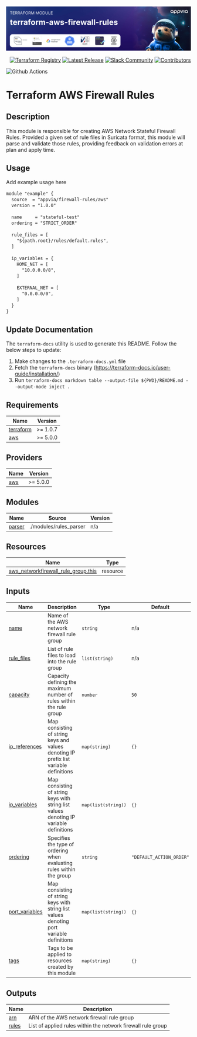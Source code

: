 <!-- markdownlint-disable -->
<a href="https://www.appvia.io/"><img src="./appvia_banner.jpg" alt="Appvia Banner"/></a><br/><p align="right"> <a href="https://registry.terraform.io/modules/appvia/firewall-rules/aws/latest"><img src="https://img.shields.io/static/v1?label=APPVIA&message=Terraform%20Registry&color=191970&style=for-the-badge" alt="Terraform Registry"/></a></a> <a href="https://github.com/appvia/terraform-aws-firewall-rules/releases/latest"><img src="https://img.shields.io/github/release/appvia/terraform-aws-firewall-rules.svg?style=for-the-badge&color=006400" alt="Latest Release"/></a> <a href="https://appvia-community.slack.com/join/shared_invite/zt-1s7i7xy85-T155drryqU56emm09ojMVA#/shared-invite/email"><img src="https://img.shields.io/badge/Slack-Join%20Community-purple?style=for-the-badge&logo=slack" alt="Slack Community"/></a> <a href="https://github.com/appvia/terraform-aws-firewall-rules/graphs/contributors"><img src="https://img.shields.io/github/contributors/appvia/terraform-aws-firewall-rules.svg?style=for-the-badge&color=FF8C00" alt="Contributors"/></a>

<!-- markdownlint-restore -->
<!--
  ***** CAUTION: DO NOT EDIT ABOVE THIS LINE ******
-->

![Github Actions](../../actions/workflows/terraform.yml/badge.svg)

# Terraform AWS Firewall Rules

## Description

This module is responsible for creating AWS Network Stateful Firewall Rules. Provided a given set of rule files in Suricata format, this module will parse and validate those
rules, providing feedback on validation errors at plan and apply time.

## Usage

Add example usage here

```hcl
module "example" {
  source  = "appvia/firewall-rules/aws"
  version = "1.0.0"

  name     = "stateful-test"
  ordering = "STRICT_ORDER"

  rule_files = [
    "${path.root}/rules/default.rules",
  ]

  ip_variables = {
    HOME_NET = [
      "10.0.0.0/8",
    ]

    EXTERNAL_NET = [
      "0.0.0.0/0",
    ]
  }
}
```

## Update Documentation

The `terraform-docs` utility is used to generate this README. Follow the below steps to update:

1. Make changes to the `.terraform-docs.yml` file
2. Fetch the `terraform-docs` binary (https://terraform-docs.io/user-guide/installation/)
3. Run `terraform-docs markdown table --output-file ${PWD}/README.md --output-mode inject .`

<!-- BEGIN_TF_DOCS -->
## Requirements

| Name | Version |
|------|---------|
| <a name="requirement_terraform"></a> [terraform](#requirement\_terraform) | >= 1.0.7 |
| <a name="requirement_aws"></a> [aws](#requirement\_aws) | >= 5.0.0 |

## Providers

| Name | Version |
|------|---------|
| <a name="provider_aws"></a> [aws](#provider\_aws) | >= 5.0.0 |

## Modules

| Name | Source | Version |
|------|--------|---------|
| <a name="module_parser"></a> [parser](#module\_parser) | ./modules/rules_parser | n/a |

## Resources

| Name | Type |
|------|------|
| [aws_networkfirewall_rule_group.this](https://registry.terraform.io/providers/hashicorp/aws/latest/docs/resources/networkfirewall_rule_group) | resource |

## Inputs

| Name | Description | Type | Default | Required |
|------|-------------|------|---------|:--------:|
| <a name="input_name"></a> [name](#input\_name) | Name of the AWS network firewall rule group | `string` | n/a | yes |
| <a name="input_rule_files"></a> [rule\_files](#input\_rule\_files) | List of rule files to load into the rule group | `list(string)` | n/a | yes |
| <a name="input_capacity"></a> [capacity](#input\_capacity) | Capacity defining the maximum number of rules within the rule group | `number` | `50` | no |
| <a name="input_ip_references"></a> [ip\_references](#input\_ip\_references) | Map consisting of string keys and values denoting IP prefix list variable definitions | `map(string)` | `{}` | no |
| <a name="input_ip_variables"></a> [ip\_variables](#input\_ip\_variables) | Map consisting of string keys with string list values denoting IP variable definitions | `map(list(string))` | `{}` | no |
| <a name="input_ordering"></a> [ordering](#input\_ordering) | Specifies the type of ordering when evaluating rules within the group | `string` | `"DEFAULT_ACTION_ORDER"` | no |
| <a name="input_port_variables"></a> [port\_variables](#input\_port\_variables) | Map consisting of string keys with string list values denoting port variable definitions | `map(list(string))` | `{}` | no |
| <a name="input_tags"></a> [tags](#input\_tags) | Tags to be applied to resources created by this module | `map(string)` | `{}` | no |

## Outputs

| Name | Description |
|------|-------------|
| <a name="output_arn"></a> [arn](#output\_arn) | ARN of the AWS network firewall rule group |
| <a name="output_rules"></a> [rules](#output\_rules) | List of applied rules within the network firewall rule group |
<!-- END_TF_DOCS -->
